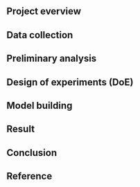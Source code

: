 ## Project everview
## Data collection
## Preliminary analysis
## Design of experiments (DoE)
## Model building
## Result
## Conclusion
## Reference
